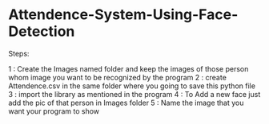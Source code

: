 # Attendence-System-Using-Face-Detection

Steps:

1 : Create the Images named folder and keep the images of those person whom image you want to be recognized by the program 
2 : create Attendence.csv in the same folder where you going to save this python file
3 : import the library as mentioned in the program 
4 : To Add a new face just add the pic of that person in Images folder
5 : Name the image that you want your program to show


